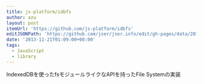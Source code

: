 ```yaml
---
title: js-platform/idbfs
author: azu
layout: post
itemUrl: 'https://github.com/js-platform/idbfs'
editJSONPath: 'https://github.com/jser/jser.info/edit/gh-pages/data/2013/11/index.json'
date: '2013-11-21T01:09:00+00:00'
tags:
  - JavaScript
  - library
---
```

IndexedDBを使ったfsモジュールライクなAPIを持ったFile Systemの実装
